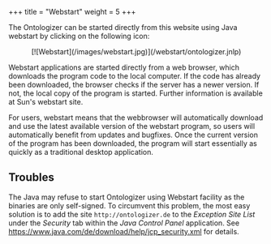 +++
title = "Webstart"
weight = 5
+++

The Ontologizer can be started directly from this website using Java webstart by
clicking on the following icon:

<center>
[![Webstart](/images/webstart.jpg)](/webstart/ontologizer.jnlp)
</center>

Webstart applications are started directly from a web browser, which downloads the
program code to the local computer. If the code has already been downloaded, the
browser checks if the server has a newer version. If not, the local copy of the
program is started. Further information is available at Sun's webstart site.

For users, webstart means that the webbrowser will automatically download and
use the latest available version of the webstart program, so users will automatically
benefit from updates and bugfixes. Once the current version of the program has been
downloaded, the program will start essentially as quickly as a traditional desktop
application.

Troubles
--------

The Java may refuse to start Ontologizer using Webstart facility as the binaries
are only self-signed. To circumvent this problem, the most easy solution is to add the
site `http://ontologizer.de` to the *Exception Site List* under the *Security*
tab within the *Java Control Panel* application. See
https://www.java.com/de/download/help/jcp_security.xml for details.
